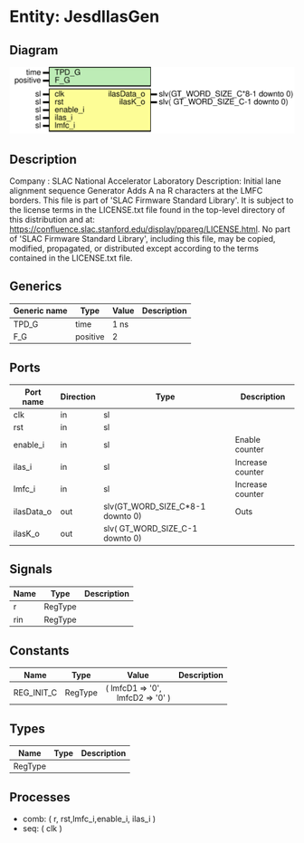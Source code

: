 # Entity: JesdIlasGen

## Diagram

![Diagram](JesdIlasGen.svg "Diagram")
## Description

Company    : SLAC National Accelerator Laboratory
Description: Initial lane alignment sequence Generator
             Adds A na R characters at the LMFC borders.
This file is part of 'SLAC Firmware Standard Library'.
It is subject to the license terms in the LICENSE.txt file found in the
top-level directory of this distribution and at:
   https://confluence.slac.stanford.edu/display/ppareg/LICENSE.html.
No part of 'SLAC Firmware Standard Library', including this file,
may be copied, modified, propagated, or distributed except according to
the terms contained in the LICENSE.txt file.
## Generics

| Generic name | Type     | Value | Description |
| ------------ | -------- | ----- | ----------- |
| TPD_G        | time     | 1 ns  |             |
| F_G          | positive | 2     |             |
## Ports

| Port name  | Direction | Type                             | Description      |
| ---------- | --------- | -------------------------------- | ---------------- |
| clk        | in        | sl                               |                  |
| rst        | in        | sl                               |                  |
| enable_i   | in        | sl                               | Enable counter   |
| ilas_i     | in        | sl                               | Increase counter |
| lmfc_i     | in        | sl                               | Increase counter |
| ilasData_o | out       | slv(GT_WORD_SIZE_C*8-1 downto 0) | Outs             |
| ilasK_o    | out       | slv(  GT_WORD_SIZE_C-1 downto 0) |                  |
## Signals

| Name | Type    | Description |
| ---- | ------- | ----------- |
| r    | RegType |             |
| rin  | RegType |             |
## Constants

| Name       | Type    | Value                                                                                            | Description |
| ---------- | ------- | ------------------------------------------------------------------------------------------------ | ----------- |
| REG_INIT_C | RegType |  (       lmfcD1       => '0',<br><span style="padding-left:20px">       lmfcD2       => '0'    ) |             |
## Types

| Name    | Type | Description |
| ------- | ---- | ----------- |
| RegType |      |             |
## Processes
- comb: ( r, rst,lmfc_i,enable_i, ilas_i )
- seq: ( clk )
